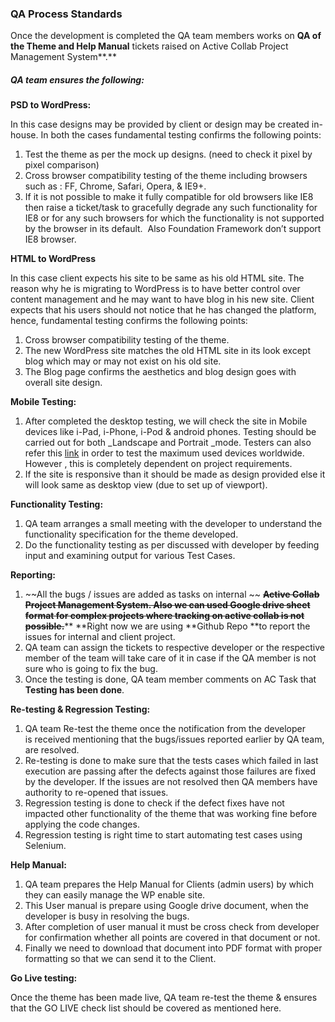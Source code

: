 ### QA Process Standards

Once the development is completed the QA team members works on **QA of the Theme and Help Manual** tickets raised on Active Collab Project Management System**.**

##### QA team ensures the following:

**PSD to WordPress:**

In this case designs may be provided by client or design may be created in-house. In both the cases fundamental testing confirms the following points:

1. Test the theme as per the mock up designs. \(need to check it pixel by pixel comparison\)
2. Cross browser compatibility testing of the theme including browsers such as : FF, Chrome, Safari, Opera,  & IE9+.
3. If it is not possible to make it fully compatible for old browsers like IE8 then raise a ticket/task to gracefully degrade any such functionality for IE8 or for any such browsers for which the functionality is not supported by the browser in its default. 
   Also Foundation Framework don’t support IE8 browser.

**HTML to WordPress**

In this case client expects his site to be same as his old HTML site. The reason why he is migrating to WordPress is to have better control over content management and he may want to have blog in his new site. Client expects that his users should not notice that he has changed the platform, hence, fundamental testing confirms the following points:

1. Cross browser compatibility testing of the theme.
2. The new WordPress site matches the old HTML site in its look except blog which may or may not exist on his old site.
3. The Blog page confirms the aesthetics and blog design goes with overall site design.

**Mobile Testing:**

1. After completed the desktop testing, we will check the site in Mobile devices like i-Pad, i-Phone, i-Pod 
   & android phones. Testing should be carried out for both _Landscape and Portrait _mode. Testers can also refer this
   [link](http://gs.statcounter.com/screen-resolution-stats/desktop/worldwide) in order to test the maximum used devices worldwide. However , this is completely dependent on project requirements. 
2. If the site is responsive than it should be made as design provided else it will look same as desktop view \(due to set up of viewport\).

**Functionality Testing:**

1. QA team arranges a small meeting with the developer to understand the functionality specification for the theme developed.
2. Do the functionality testing as per discussed with developer by feeding input and examining output for various Test Cases.

**Reporting:**

1. ~~All the bugs / issues are added as tasks on internal ~~
   ~~**Active Collab Project Management System. Also we can used Google drive sheet format for complex projects where tracking on active collab is not possible.**~~** **Right now we are using **Github Repo **to report the issues for internal and client project.
2. QA team can assign the tickets to respective developer or the respective member of the team will take care of it in case if the QA member is not sure who is going to fix the bug.
3. Once the testing is done, QA team member comments on AC Task that **Testing has been done**.

**Re-testing & Regression Testing:**

1. QA team Re-test the theme once the notification from the developer is received mentioning that the bugs/issues reported earlier by QA team, are resolved.
2. Re-testing is done to make sure that the tests cases which failed in last execution are passing after the defects against those failures are fixed by the developer. If the issues are not resolved then QA members have authority to re-opened that issues.
3. Regression testing is done to check if the defect fixes have not impacted other functionality of the theme that was working fine before applying the code changes.
4. Regression testing is right time to start automating test cases using Selenium.

**Help Manual:**

1. QA team prepares the Help Manual for Clients \(admin users\) by which they can easily manage the WP enable site.
2. This User manual is prepare using Google drive document, when the developer is busy in resolving the bugs. 
3. After completion of user manual it must be cross check from developer for confirmation whether all points are covered in that document or not.
4. Finally we need to download that document into PDF format with proper formatting so that we can send it to the Client.

**Go Live testing:**

Once the theme has been made live, QA team re-test the theme & ensures that the GO LIVE check list should be covered as mentioned here.





